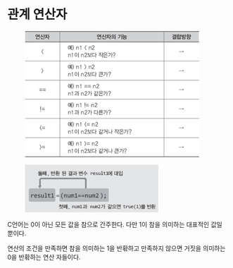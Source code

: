 # 관계 연산자

<figure><img src="../../../../../.gitbook/assets/image (16).png" alt=""><figcaption></figcaption></figure>

<figure><img src="../../../../../.gitbook/assets/image (17).png" alt=""><figcaption></figcaption></figure>

C언어는 0이 아닌 모든 값을 참으로 간주한다. 다만 1이 참을 의미하는 대표적인 값일 뿐이다.

연산의 조건을 만족하면 참을 의미하는 1을 반홖하고 만족하지 않으면 거짓을 의미하는 0을 반홖하는 연산 자들이다.
